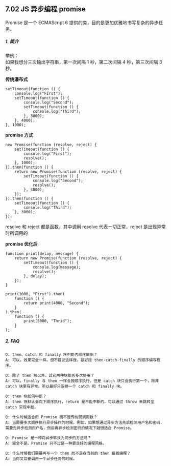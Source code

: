 ## 7.02 JS 异步编程 promise

Promise 是一个 ECMAScript 6 提供的类，目的是更加优雅地书写复杂的异步任务。


##### 1. 简介
举例：     
如果我想分三次输出字符串，第一次间隔 1 秒，第二次间隔 4 秒，第三次间隔 3 秒。

**传统瀑布式**
```
setTimeout(function () {
    console.log("First");
    setTimeout(function () {
        console.log("Second");
        setTimeout(function () {
            console.log("Third");
        }, 3000);
    }, 4000);
}, 1000);
```

**promise 方式**
```
new Promise(function (resolve, reject) {
    setTimeout(function () {
        console.log("First");
        resolve();
    }, 1000);
}).then(function () {
    return new Promise(function (resolve, reject) {
        setTimeout(function () {
            console.log("Second");
            resolve();
        }, 4000);
    });
}).then(function () {
    setTimeout(function () {
        console.log("Third");
    }, 3000);
});
```
resolve 和 reject 都是函数，其中调用 resolve 代表一切正常，reject 是出现异常时所调用的

**promise 优化后**
```
function print(delay, message) {
    return new Promise(function (resolve, reject) {
        setTimeout(function () {
            console.log(message);
            resolve();
        }, delay);
    });
}

print(1000, "First").then(
    function () {
        return print(4000, "Second");
    }
).then(
    function () {
        print(3000, "Thrid");
    }
);

```

##### 2. FAQ

```
Q: then、catch 和 finally 序列能否顺序颠倒？
A: 可以，效果完全一样。但不建议这样做，最好按 then-catch-finally 的顺序编写程序。

Q: 除了 then 块以外，其它两种块能否多次使用？
A: 可以，finally 与 then 一样会按顺序执行，但是 catch 块只会执行第一个，除非 catch 块里有异常。所以最好只安排一个 catch 和 finally 块。

Q: then 块如何中断？
A: then 块默认会向下顺序执行，return 是不能中断的，可以通过 throw 来跳转至 catch 实现中断。

Q: 什么时候适合用 Promise 而不是传统回调函数？
A: 当需要多次顺序执行异步操作的时候，例如，如果想通过异步方法先后检测用户名和密码，需要先异步检测用户名，然后再异步检测密码的情况下就很适合 Promise。

Q: Promise 是一种将异步转换为同步的方法吗？
A: 完全不是。Promise 只不过是一种更良好的编程风格。

Q: 什么时候我们需要再写一个 then 而不是在当前的 then 接着编程？
A: 当你又需要调用一个异步任务的时候。
```

